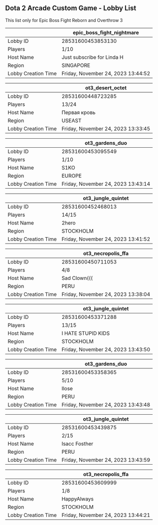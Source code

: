 ## Dota 2 Arcade Custom Game - Lobby List

This list only for Epic Boss Fight Reborn and Overthrow 3

|  | epic_boss_fight_nightmare |
| ------ | ------ |
| Lobby ID | 28531600453853130 |
| Players | 1/10 |
| Host Name | Just subscribe for Linda H |
| Region | SINGAPORE |
| Lobby Creation Time | Friday, November 24, 2023 13:44:52 |


|  | ot3_desert_octet |
| ------ | ------ |
| Lobby ID | 28531600448723285 |
| Players | 13/24 |
| Host Name | Первая кровь |
| Region | USEAST |
| Lobby Creation Time | Friday, November 24, 2023 13:33:45 |


|  | ot3_gardens_duo |
| ------ | ------ |
| Lobby ID | 28531600453095549 |
| Players | 1/10 |
| Host Name | S1KO |
| Region | EUROPE |
| Lobby Creation Time | Friday, November 24, 2023 13:43:14 |


|  | ot3_jungle_quintet |
| ------ | ------ |
| Lobby ID | 28531600452468013 |
| Players | 14/15 |
| Host Name | 2hero |
| Region | STOCKHOLM |
| Lobby Creation Time | Friday, November 24, 2023 13:41:52 |


|  | ot3_necropolis_ffa |
| ------ | ------ |
| Lobby ID | 28531600450711053 |
| Players | 4/8 |
| Host Name | Sad Clown((( |
| Region | PERU |
| Lobby Creation Time | Friday, November 24, 2023 13:38:04 |


|  | ot3_jungle_quintet |
| ------ | ------ |
| Lobby ID | 28531600453371288 |
| Players | 13/15 |
| Host Name | I HATE STUPID KIDS |
| Region | STOCKHOLM |
| Lobby Creation Time | Friday, November 24, 2023 13:43:50 |


|  | ot3_gardens_duo |
| ------ | ------ |
| Lobby ID | 28531600453358365 |
| Players | 5/10 |
| Host Name | Ilose |
| Region | PERU |
| Lobby Creation Time | Friday, November 24, 2023 13:43:48 |


|  | ot3_jungle_quintet |
| ------ | ------ |
| Lobby ID | 28531600453439875 |
| Players | 2/15 |
| Host Name | Isacc Fosther |
| Region | PERU |
| Lobby Creation Time | Friday, November 24, 2023 13:43:59 |


|  | ot3_necropolis_ffa |
| ------ | ------ |
| Lobby ID | 28531600453609999 |
| Players | 1/8 |
| Host Name | HappyAlways |
| Region | STOCKHOLM |
| Lobby Creation Time | Friday, November 24, 2023 13:44:21 |


